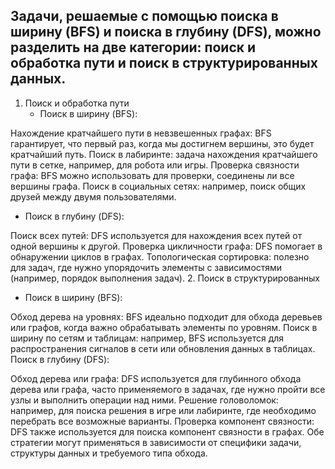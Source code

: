 ## Задачи, решаемые с помощью поиска в ширину (BFS) и поиска в глубину (DFS), можно разделить на две категории: поиск и обработка пути и поиск в структурированных данных.

1. Поиск и обработка пути
   - Поиск в ширину (BFS):

Нахождение кратчайшего пути в невзвешенных графах: BFS гарантирует, что первый раз, когда мы достигнем вершины, это будет кратчайший путь.
Поиск в лабиринте: задача нахождения кратчайшего пути в сетке, например, для робота или игры.
Проверка связности графа: BFS можно использовать для проверки, соединены ли все вершины графа.
Поиск в социальных сетях: например, поиск общих друзей между двумя пользователями.

- Поиск в глубину (DFS):

Поиск всех путей: DFS используется для нахождения всех путей от одной вершины к другой.
Проверка цикличности графа: DFS помогает в обнаружении циклов в графах.
Топологическая сортировка: полезно для задач, где нужно упорядочить элементы с зависимостями (например, порядок выполнения задач).
2. Поиск в структурированных 

   - Поиск в ширину (BFS):

Обход дерева на уровнях: BFS идеально подходит для обхода деревьев или графов, когда важно обрабатывать элементы по уровням.
Поиск в ширину по сетям и таблицам: например, BFS используется для распространения сигналов в сети или обновления данных в таблицах.
Поиск в глубину (DFS):

Обход дерева или графа: DFS используется для глубинного обхода дерева или графа, часто применяемого в задачах, где нужно пройти все узлы и выполнить операции над ними.
Решение головоломок: например, для поиска решения в игре или лабиринте, где необходимо перебрать все возможные варианты.
Проверка компонент связности: DFS также используется для поиска компонент связности в графах.
Обе стратегии могут применяться в зависимости от специфики задачи, структуры данных и требуемого типа обхода.







